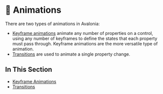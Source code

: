 # 🔑 Animations

There are two types of animations in Avalonia:

* [Keyframe animations](keyframe-animations.md) animate any number of properties on a control, using any number of keyframes to define the states that each property must pass through. Keyframe animations are the more versatile type of animation.
* [Transitions](transitions.md) are used to animate a single property change.

## In This Section <a href="#in-this-section" id="in-this-section"></a>

* [Keyframe Animations](keyframe-animations.md)
* [Transitions](transitions.md)
